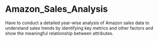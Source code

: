 # Amazon_Sales_Analysis

Have to conduct a detailed year-wise analysis of Amazon sales data to understand sales trends by identifying key metrics and other factors and show the meaningful relationship between attributes.
